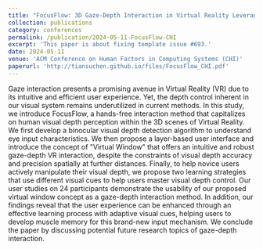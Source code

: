 ```yaml
---
title: "FocusFlow: 3D Gaze-Depth Interaction in Virtual Reality Leveraging Active Visual Depth Manipulation"
collection: publications
category: conferences
permalink: /publication/2024-05-11-FocusFlow-CHI
excerpt: 'This paper is about fixing template issue #693.'
date: 2024-05-11
venue: 'ACM Conference on Human Factors in Computing Systems (CHI)'
paperurl: 'http://tiansuchen.github.io/files/FocusFlow_CHI.pdf'
---
```


Gaze interaction presents a promising avenue in Virtual Reality (VR) due to its intuitive and efficient user experience. Yet, the depth control inherent in our visual system remains underutilized in current methods. In this study, we introduce FocusFlow, a hands-free interaction method that capitalizes on human visual depth perception within the 3D scenes of Virtual Reality. We first develop a binocular visual depth detection algorithm to understand eye input characteristics. We then propose a layer-based user interface and introduce the concept of "Virtual Window" that offers an intuitive and robust gaze-depth VR interaction, despite the constraints of visual depth accuracy and precision spatially at further distances. Finally, to help novice users actively manipulate their visual depth, we propose two learning strategies that use different visual cues to help users master visual depth control. Our user studies on 24 participants demonstrate the usability of our proposed virtual window concept as a gaze-depth interaction method. In addition, our findings reveal that the user experience can be enhanced through an effective learning process with adaptive visual cues, helping users to develop muscle memory for this brand-new input mechanism. We conclude the paper by discussing potential future research topics of gaze-depth interaction.
